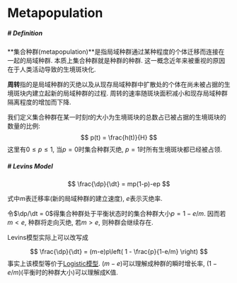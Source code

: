 # Metapopulation

$$
\newcommand{\d}{\text{d}}
\newcommand{\dp}{\d p}
\newcommand{\dt}{\d t}
$$

##### # Definition

**集合种群(metapopulation)**是指局域种群通过某种程度的个体迁移而连接在一起的局域种群. 本质上集合种群就是种群的种群. 这一概念近年来被重视的原因在于人类活动导致的生境斑块化.

**周转**指的是局域种群的灭绝以及从现存局域种群中扩散处的个体在尚未被占据的生境斑块内建立起新的局域种群的过程. 周转的速率随斑块面积减小和现存局域种群隔离程度的增加而下降. 

我们定义集合种群在某一时刻$t$的大小为生境斑块的总数占已被占据的生境斑块的数量的比例:
$$
p(t) = \frac{h(t)}{H}
$$
 这里有$0\le p\le 1$, 当$p=0$时集合种群灭绝, $p=1$时所有生境斑块都已经被占领. 



##### # Levins Model

$$
\frac{\dp}{\dt} = mp(1-p)-ep
$$

式中$m$表迁移率(新的局域种群的建立速度), $e$表示灭绝率.

令$\dp/\dt = 0$得集合种群处于平衡状态时的集合种群大小$p = 1-e/m$. 因而若$m<e$, 种群将走向灭绝, 若$m>e$, 则种群会继续存在. 

Levins模型实际上可以改写成

$$
\frac{\dp}{\dt} = (m-e)p\left( 1 - \frac{p}{1-e/m} \right)
$$
事实上该模型等价于[Logistic模型](). $(m-e)$可以理解成种群的瞬时增长率, $(1-e/m)$(平衡时的种群大小)可以理解成K值.

